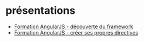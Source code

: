 # présentations

- [Formation AngularJS - découverte du framework](http://bertrandg.github.io/slides/angular-decouverte/#/)
- [Formation AngularJS - créer ses propres directives](http://bertrandg.github.io/slides/angular-directive-custom/#/)
